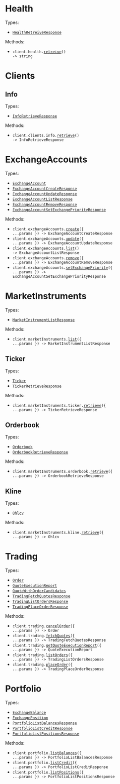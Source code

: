 # Health

Types:

- <code><a href="./src/resources/health.ts">HealthRetreiveResponse</a></code>

Methods:

- <code title="get /api/v2/health">client.health.<a href="./src/resources/health.ts">retreive</a>() -> string</code>

# Clients

## Info

Types:

- <code><a href="./src/resources/clients/info.ts">InfoRetrieveResponse</a></code>

Methods:

- <code title="get /api/v2/client/getInfo">client.clients.info.<a href="./src/resources/clients/info.ts">retrieve</a>() -> InfoRetrieveResponse</code>

# ExchangeAccounts

Types:

- <code><a href="./src/resources/exchange-accounts.ts">ExchangeAccount</a></code>
- <code><a href="./src/resources/exchange-accounts.ts">ExchangeAccountCreateResponse</a></code>
- <code><a href="./src/resources/exchange-accounts.ts">ExchangeAccountUpdateResponse</a></code>
- <code><a href="./src/resources/exchange-accounts.ts">ExchangeAccountListResponse</a></code>
- <code><a href="./src/resources/exchange-accounts.ts">ExchangeAccountRemoveResponse</a></code>
- <code><a href="./src/resources/exchange-accounts.ts">ExchangeAccountSetExchangePriorityResponse</a></code>

Methods:

- <code title="post /api/v2/exchange/addExchangeAccount">client.exchangeAccounts.<a href="./src/resources/exchange-accounts.ts">create</a>({ ...params }) -> ExchangeAccountCreateResponse</code>
- <code title="post /api/v2/exchange/updateExchangeAccount">client.exchangeAccounts.<a href="./src/resources/exchange-accounts.ts">update</a>({ ...params }) -> ExchangeAccountUpdateResponse</code>
- <code title="get /api/v2/exchange/listExchangeAccounts">client.exchangeAccounts.<a href="./src/resources/exchange-accounts.ts">list</a>() -> ExchangeAccountListResponse</code>
- <code title="post /api/v2/exchange/removeExchangeAccount">client.exchangeAccounts.<a href="./src/resources/exchange-accounts.ts">remove</a>({ ...params }) -> ExchangeAccountRemoveResponse</code>
- <code title="post /api/v2/exchange/setExchangePriority">client.exchangeAccounts.<a href="./src/resources/exchange-accounts.ts">setExchangePriority</a>({ ...params }) -> ExchangeAccountSetExchangePriorityResponse</code>

# MarketInstruments

Types:

- <code><a href="./src/resources/market-instruments/market-instruments.ts">MarketInstrumentListResponse</a></code>

Methods:

- <code title="get /api/v2/market/listSymbolInfo">client.marketInstruments.<a href="./src/resources/market-instruments/market-instruments.ts">list</a>({ ...params }) -> MarketInstrumentListResponse</code>

## Ticker

Types:

- <code><a href="./src/resources/market-instruments/ticker.ts">Ticker</a></code>
- <code><a href="./src/resources/market-instruments/ticker.ts">TickerRetrieveResponse</a></code>

Methods:

- <code title="get /api/v2/market/ticker">client.marketInstruments.ticker.<a href="./src/resources/market-instruments/ticker.ts">retrieve</a>({ ...params }) -> TickerRetrieveResponse</code>

## Orderbook

Types:

- <code><a href="./src/resources/market-instruments/orderbook.ts">Orderbook</a></code>
- <code><a href="./src/resources/market-instruments/orderbook.ts">OrderbookRetrieveResponse</a></code>

Methods:

- <code title="get /api/v2/market/orderbook">client.marketInstruments.orderbook.<a href="./src/resources/market-instruments/orderbook.ts">retrieve</a>({ ...params }) -> OrderbookRetrieveResponse</code>

## Kline

Types:

- <code><a href="./src/resources/market-instruments/kline.ts">Ohlcv</a></code>

Methods:

- <code title="get /api/v2/market/kline">client.marketInstruments.kline.<a href="./src/resources/market-instruments/kline.ts">retrieve</a>({ ...params }) -> Ohlcv</code>

# Trading

Types:

- <code><a href="./src/resources/trading.ts">Order</a></code>
- <code><a href="./src/resources/trading.ts">QuoteExecutionReport</a></code>
- <code><a href="./src/resources/trading.ts">QuoteWithOrderCandidates</a></code>
- <code><a href="./src/resources/trading.ts">TradingFetchQuotesResponse</a></code>
- <code><a href="./src/resources/trading.ts">TradingListOrdersResponse</a></code>
- <code><a href="./src/resources/trading.ts">TradingPlaceOrderResponse</a></code>

Methods:

- <code title="post /api/v2/trading/cancelOrder">client.trading.<a href="./src/resources/trading.ts">cancelOrder</a>({ ...params }) -> Order</code>
- <code title="post /api/v2/trading/fetchQuotes">client.trading.<a href="./src/resources/trading.ts">fetchQuotes</a>({ ...params }) -> TradingFetchQuotesResponse</code>
- <code title="post /api/v2/trading/getQuoteExecutionReport">client.trading.<a href="./src/resources/trading.ts">getQuoteExecutionReport</a>({ ...params }) -> QuoteExecutionReport</code>
- <code title="get /api/v2/trading/listOrders">client.trading.<a href="./src/resources/trading.ts">listOrders</a>({ ...params }) -> TradingListOrdersResponse</code>
- <code title="post /api/v2/trading/placeOrder">client.trading.<a href="./src/resources/trading.ts">placeOrder</a>({ ...params }) -> TradingPlaceOrderResponse</code>

# Portfolio

Types:

- <code><a href="./src/resources/portfolio.ts">ExchangeBalance</a></code>
- <code><a href="./src/resources/portfolio.ts">ExchangePosition</a></code>
- <code><a href="./src/resources/portfolio.ts">PortfolioListBalancesResponse</a></code>
- <code><a href="./src/resources/portfolio.ts">PortfolioListCreditResponse</a></code>
- <code><a href="./src/resources/portfolio.ts">PortfolioListPositionsResponse</a></code>

Methods:

- <code title="get /api/v2/portfolio/listBalances">client.portfolio.<a href="./src/resources/portfolio.ts">listBalances</a>({ ...params }) -> PortfolioListBalancesResponse</code>
- <code title="get /api/v2/portfolio/listCredit">client.portfolio.<a href="./src/resources/portfolio.ts">listCredit</a>({ ...params }) -> PortfolioListCreditResponse</code>
- <code title="get /api/v2/portfolio/listPositions">client.portfolio.<a href="./src/resources/portfolio.ts">listPositions</a>({ ...params }) -> PortfolioListPositionsResponse</code>
